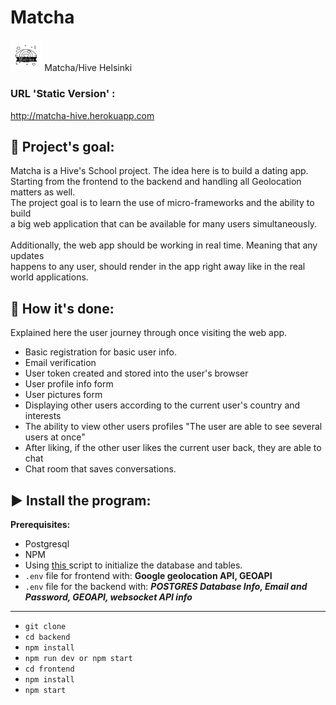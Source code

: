 # Matcha
<img src="frontend/src/media/Matcha-logos_black.png" width="10%"/>
Matcha/Hive Helsinki

### URL 'Static Version' :
http://matcha-hive.herokuapp.com

## :diamond_shape_with_a_dot_inside: **Project's goal:**
Matcha is a Hive's School project. The idea here is to build a dating app. <br />
Starting from the frontend to the backend and handling all Geolocation matters as well.
<br />
The project goal is to learn the use of micro-frameworks and the ability to build <br /> 
a big web application that can be available for many users simultaneously.
<br />
<br />
Additionally, the web app should be working in real time. Meaning that any updates <br /> 
happens to any user, should render in the app right away like in the real world applications.
<br />

## :page_with_curl: **How it's done:** 

Explained here the user journey through once visiting the web app.

- Basic registration for basic user info.
- Email verification
- User token created and stored into the user's browser
- User profile info form
- User pictures form
- Displaying other users according to the current user's country and interests
- The ability to view other users profiles "The user are able to see several users at once"
- After liking, if the other user likes the current user back, they are able to chat
- Chat room that saves conversations.

## :arrow_forward: **Install the program:**

**Prerequisites:**
- Postgresql
- NPM
- Using <a href="backend/sql/database.sql"> this </a> script to initialize the database and tables.
- ```.env``` file for frontend with: **Google geolocation API, GEOAPI**
- ```.env``` file for the backend with: ***POSTGRES Database Info, Email and Password, GEOAPI, websocket API info***

<hr />

- ```git clone```
- ```cd backend```
- ```npm install```
- ```npm run dev or npm start```
- ```cd frontend```
- ```npm install```
- ```npm start```
